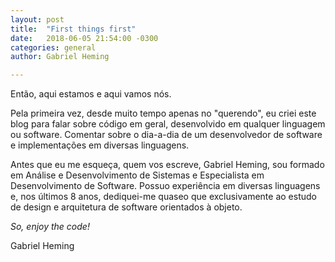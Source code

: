 ```yaml
---
layout: post
title:  "First things first"
date:   2018-06-05 21:54:00 -0300
categories: general
author: Gabriel Heming

---
```

Então, aqui estamos e aqui vamos nós.

Pela primeira vez, desde muito tempo apenas no "querendo", eu criei este blog para falar sobre código em geral,
desenvolvido em qualquer linguagem ou software. Comentar sobre o dia-a-dia de um desenvolvedor de software e
implementações em diversas linguagens.

Antes que eu me esqueça, quem vos escreve, Gabriel Heming, sou formado em Análise e Desenvolvimento de Sistemas
e Especialista em Desenvolvimento de Software. Possuo experiência em diversas linguagens e, nos últimos 8 anos,
dediquei-me quaseo que exclusivamente ao estudo de design e arquitetura de software orientados à objeto.

*So, enjoy the code!*

Gabriel Heming
